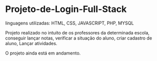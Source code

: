 # Projeto-de-Login-Full-Stack
linguagens utilizadas: HTML, CSS, JAVASCRIPT, PHP, MYSQL

Projeto realizado no intuito de os professores da determinada escola, conseguir lançar notas, verificar a situação do aluno, criar cadastro de aluno, Lançar atividades.

O projeto ainda está em andamento.
